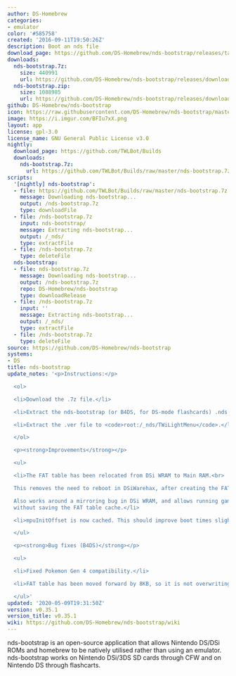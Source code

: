```yaml
---
author: DS-Homebrew
categories:
- emulator
color: '#585758'
created: '2016-09-11T19:50:26Z'
description: Boot an nds file
download_page: https://github.com/DS-Homebrew/nds-bootstrap/releases/tag/v0.35.1
downloads:
  nds-bootstrap.7z:
    size: 440991
    url: https://github.com/DS-Homebrew/nds-bootstrap/releases/download/v0.35.1/nds-bootstrap.7z
  nds-bootstrap.zip:
    size: 1088985
    url: https://github.com/DS-Homebrew/nds-bootstrap/releases/download/v0.35.1/nds-bootstrap.zip
github: DS-Homebrew/nds-bootstrap
icon: https://raw.githubusercontent.com/DS-Homebrew/nds-bootstrap/master/retail/assets/icon.bmp
image: https://i.imgur.com/BFIu7xX.png
layout: app
license: gpl-3.0
license_name: GNU General Public License v3.0
nightly:
  download_page: https://github.com/TWLBot/Builds
  downloads:
    nds-bootstrap.7z:
      url: https://github.com/TWLBot/Builds/raw/master/nds-bootstrap.7z
scripts:
  '[nightly] nds-bootstrap':
  - file: https://github.com/TWLBot/Builds/raw/master/nds-bootstrap.7z
    message: Downloading nds-bootstrap...
    output: /nds-bootstrap.7z
    type: downloadFile
  - file: /nds-bootstrap.7z
    input: nds-bootstrap/
    message: Extracting nds-bootstrap...
    output: /_nds/
    type: extractFile
  - file: /nds-bootstrap.7z
    type: deleteFile
  nds-bootstrap:
  - file: nds-bootstrap.7z
    message: Downloading nds-bootstrap...
    output: /nds-bootstrap.7z
    repo: DS-Homebrew/nds-bootstrap
    type: downloadRelease
  - file: /nds-bootstrap.7z
    input: ''
    message: Extracting nds-bootstrap...
    output: /_nds/
    type: extractFile
  - file: /nds-bootstrap.7z
    type: deleteFile
source: https://github.com/DS-Homebrew/nds-bootstrap
systems:
- DS
title: nds-bootstrap
update_notes: '<p>Instructions:</p>

  <ol>

  <li>Download the .7z file.</li>

  <li>Extract the nds-bootstrap (or B4DS, for DS-mode flashcards) .nds files, to <code>root:/_nds</code>.</li>

  <li>Extract the .ver file to <code>root:/_nds/TWiLightMenu</code>.</li>

  </ol>

  <p><strong>Improvements</strong></p>

  <ul>

  <li>The FAT table has been relocated from DSi WRAM to Main RAM.<br>

  This removes the need to reboot in DSiWarehax, after creating the FAT table.<br>

  Also works around a mirroring bug in DSi WRAM, and allows running games with DSiWarehax
  without saving the FAT table cache.</li>

  <li>mpuInitOffset is now cached. This should improve boot times slightly.</li>

  </ul>

  <p><strong>Bug fixes (B4DS)</strong></p>

  <ul>

  <li>Fixed Pokemon Gen 4 compatibility.</li>

  <li>FAT table has been moved forward by 8KB, so it is not overwriting DTCM.</li>

  </ul>'
updated: '2020-05-09T19:31:50Z'
version: v0.35.1
version_title: v0.35.1
wiki: https://github.com/DS-Homebrew/nds-bootstrap/wiki
---
```

nds-bootstrap is an open-source application that allows Nintendo DS/DSi ROMs and homebrew to be natively utilised rather than using an emulator. nds-bootstrap works on Nintendo DSi/3DS SD cards through CFW and on Nintendo DS through flashcarts.